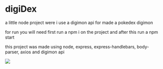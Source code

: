# digiDex

a little node project were i use a digimon api for made a pokedex digimon

for run you will need first run a npm i on the project and after this run a npm start

this project was made using node, express, express-handlebars, body-parser, axios and digimon api

<img src="https://cesarfsjunior.github.io/Portfolio/imgs/digiDex.png"> </img>
